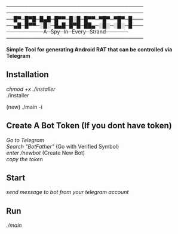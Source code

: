 ─────────────────────────────────────<br />
─────────────────────────────────────<br />
──█▀─█▀█─█▄█─█▀▀─█░█─█▀▀─▀█▀─▀█▀─█───<br />
──▄█─█▀▀─░█░─█▄█─█▀█─██▄─░█░─░█░─█───<br />
──────────A─Spy─In─Every─Strand──────<br />
─────────────────────────────────────<br />

**Simple Tool for generating Android RAT that can be controlled via Telegram**

**Installation**
-----------------
*chmod +x ./installer*<br />
./installer<br />

(new)
./main -i

**Create A Bot Token (If you dont have token)**
----------------------
*Go to Telegram*<br />
*Search "BotFather"* (Go with Verified Symbol)<br />
*enter /newbot* (Create New Bot)<br />
*copy the token*<br />

**Start**
---------
*send message to bot from your telegram account*

**Run**
-------
*./main*

